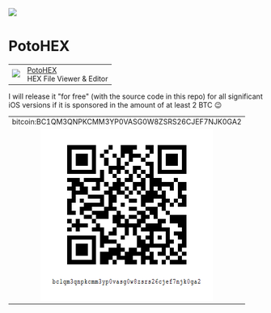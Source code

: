 [<img src="https://api.gitsponsors.com/api/badge/img?id=487584394" height="20">](https://api.gitsponsors.com/api/badge/link?p=vQa5DCHO3kNSN6BDrcpd5nrdrCxXpgNlygOFeqZrr2gk/TmopvBQNsRFCd7tcximVccAT0MdIeg/Sz72AVlY+2JpvBd+YzY2v9Ub3/K75JIGt7FMr+jG0Uh7loeUvkLZVScm3LB2VK5qKjucJJc1nw==)
# PotoHEX
[<table align=center border=0 cellspacing=0 cellpadding=0 style="overflow: hidden !important;"><tr><td><img src="https://is4-ssl.mzstatic.com/image/thumb/Purple112/v4/78/d6/f8/78d6f802-78f6-267a-8018-751111f52c10/AppIcon-0-1x_U007emarketing-0-10-0-85-220.png/460x0w.webp" width="70"/></td><td><a href="https://apps.apple.com/us/app/potohex/id1620963302">PotoHEX</a><br>HEX File Viewer & Editor</td><tr></table>]()

I will release it "for free" (with the source code in this repo) for all significant iOS versions if it is sponsored in the amount of at least 2 BTC 😉

[<table align=center cellspacing=0 cellpadding=0 style="overflow: hidden !important;"><tr><td>bitcoin:BC1QM3QNPKCMM3YP0VASG0W8ZSRS26CJEF7NJK0GA2</td></tr><tr><td align=center><img src="btc-address.png"/></td></tr></table>]()



